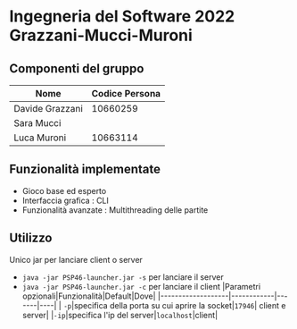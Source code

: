 # Ingegneria del Software 2022 Grazzani-Mucci-Muroni

## Componenti del gruppo
|Nome|Codice Persona|
|----|--------------|
|Davide Grazzani|10660259|
|Sara Mucci||
|Luca Muroni|10663114|

## Funzionalità implementate
- Gioco base ed esperto
- Interfaccia grafica : CLI
- Funzionalità avanzate : Multithreading delle partite

## Utilizzo
Unico jar per lanciare client o server
- `java -jar PSP46-launcher.jar -s` per lanciare il server
- `java -jar PSP46-launcher.jar -c` per lanciare il client
|Parametri opzionali|Funzionalità|Default|Dove|
|-------------------|------------|-------|----|
| `-p`|specifica della porta su cui aprire la socket|`17946`| client e server|
|`-ip`|specifica l'ip del server|`localhost`|client|
